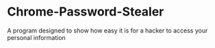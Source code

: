 # Chrome-Password-Stealer

A program designed to show how easy it is for a hacker to access your personal information
